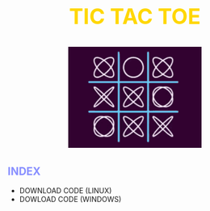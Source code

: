 <h1 align="center">
<div align ="center">
 <h2 style="color:#FFD700"> TIC TAC TOE 
</div> 
</h1>
<h2 align="center">
<img alt="tictactoe" height="200" src="Images/tictactoe.gif"/></h2>

<h2 align="left">
<div>
 <b style="color:#888FFF"> INDEX </div> 
</h2></b>

- DOWNLOAD CODE (LINUX)
- DOWLOAD CODE (WINDOWS)